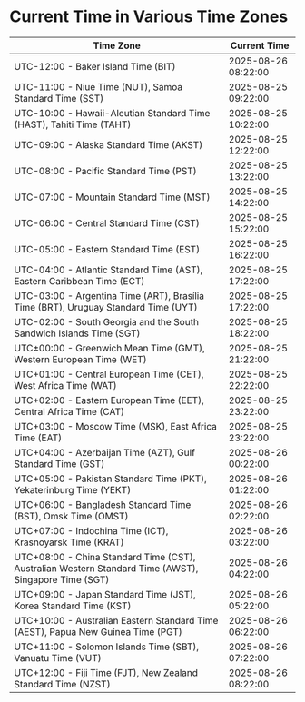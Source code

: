 # Current Time in Various Time Zones

| Time Zone | Current Time |
|-----------|--------------|
| UTC-12:00 - Baker Island Time (BIT) | 2025-08-26 08:22:00 |
| UTC-11:00 - Niue Time (NUT), Samoa Standard Time (SST) | 2025-08-25 09:22:00 |
| UTC-10:00 - Hawaii-Aleutian Standard Time (HAST), Tahiti Time (TAHT) | 2025-08-25 10:22:00 |
| UTC-09:00 - Alaska Standard Time (AKST) | 2025-08-25 12:22:00 |
| UTC-08:00 - Pacific Standard Time (PST) | 2025-08-25 13:22:00 |
| UTC-07:00 - Mountain Standard Time (MST) | 2025-08-25 14:22:00 |
| UTC-06:00 - Central Standard Time (CST) | 2025-08-25 15:22:00 |
| UTC-05:00 - Eastern Standard Time (EST) | 2025-08-25 16:22:00 |
| UTC-04:00 - Atlantic Standard Time (AST), Eastern Caribbean Time (ECT) | 2025-08-25 17:22:00 |
| UTC-03:00 - Argentina Time (ART), Brasília Time (BRT), Uruguay Standard Time (UYT) | 2025-08-25 17:22:00 |
| UTC-02:00 - South Georgia and the South Sandwich Islands Time (SGT) | 2025-08-25 18:22:00 |
| UTC±00:00 - Greenwich Mean Time (GMT), Western European Time (WET) | 2025-08-25 21:22:00 |
| UTC+01:00 - Central European Time (CET), West Africa Time (WAT) | 2025-08-25 22:22:00 |
| UTC+02:00 - Eastern European Time (EET), Central Africa Time (CAT) | 2025-08-25 23:22:00 |
| UTC+03:00 - Moscow Time (MSK), East Africa Time (EAT) | 2025-08-25 23:22:00 |
| UTC+04:00 - Azerbaijan Time (AZT), Gulf Standard Time (GST) | 2025-08-26 00:22:00 |
| UTC+05:00 - Pakistan Standard Time (PKT), Yekaterinburg Time (YEKT) | 2025-08-26 01:22:00 |
| UTC+06:00 - Bangladesh Standard Time (BST), Omsk Time (OMST) | 2025-08-26 02:22:00 |
| UTC+07:00 - Indochina Time (ICT), Krasnoyarsk Time (KRAT) | 2025-08-26 03:22:00 |
| UTC+08:00 - China Standard Time (CST), Australian Western Standard Time (AWST), Singapore Time (SGT) | 2025-08-26 04:22:00 |
| UTC+09:00 - Japan Standard Time (JST), Korea Standard Time (KST) | 2025-08-26 05:22:00 |
| UTC+10:00 - Australian Eastern Standard Time (AEST), Papua New Guinea Time (PGT) | 2025-08-26 06:22:00 |
| UTC+11:00 - Solomon Islands Time (SBT), Vanuatu Time (VUT) | 2025-08-26 07:22:00 |
| UTC+12:00 - Fiji Time (FJT), New Zealand Standard Time (NZST) | 2025-08-26 08:22:00 |
